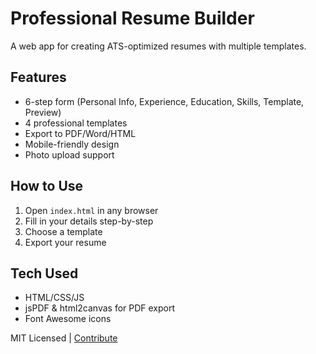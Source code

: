 # Professional Resume Builder

A web app for creating ATS-optimized resumes with multiple templates.

## Features

- 6-step form (Personal Info, Experience, Education, Skills, Template, Preview)
- 4 professional templates
- Export to PDF/Word/HTML
- Mobile-friendly design
- Photo upload support

## How to Use

1. Open `index.html` in any browser
2. Fill in your details step-by-step
3. Choose a template
4. Export your resume

## Tech Used

- HTML/CSS/JS
- jsPDF & html2canvas for PDF export
- Font Awesome icons

MIT Licensed | [Contribute](https://github.com/your-repo)

